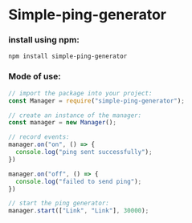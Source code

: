 # Simple-ping-generator

### install using npm:
```shell
npm install simple-ping-generator
```

### Mode of use:
```js
// import the package into your project:
const Manager = require("simple-ping-generator");

// create an instance of the manager:
const manager = new Manager();

// record events:
manager.on("on", () => {
  console.log("ping sent successfully");
})

manager.on("off", () => {
  console.log("failed to send ping");
})

// start the ping generator:
manager.start(["Link", "Link"], 30000);
```